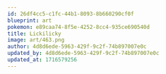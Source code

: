 ```yaml
---
id: 26df4cc5-c1fc-44b1-8093-8b660290cf0f
blueprint: art
pokemon: e89caa74-8f5e-4252-8cc4-935ce690540d
title: Lickilicky
image: art/463.png
author: 4d8d6ede-5963-429f-9c2f-74b897007e0c
updated_by: 4d8d6ede-5963-429f-9c2f-74b897007e0c
updated_at: 1716579256
---
```

